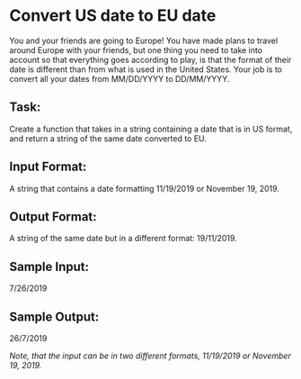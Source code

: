 # Convert US date to EU date  

You and your friends are going to Europe! You have made plans to travel around Europe with your friends, but one thing you need to take into account so that everything goes according to play, is that the format of their date is different than from what is used in the United States. Your job is to convert all your dates from MM/DD/YYYY to DD/MM/YYYY.

## Task: 
Create a function that takes in a string containing a date that is in US format, and return a string of the same date converted to EU.

## Input Format: 
A string that contains a date formatting 11/19/2019 or November 19, 2019.

## Output Format: 
A string of the same date but in a different format: 19/11/2019.

## Sample Input: 
7/26/2019

## Sample Output: 
26/7/2019

*Note, that the input can be in two different formats, 11/19/2019 or November 19, 2019.*
